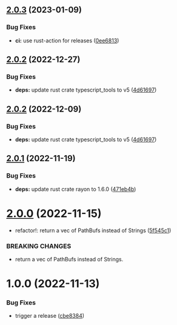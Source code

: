 ## [2.0.3](https://github.com/typescript-tools/tsconfig-includes/compare/v2.0.2...v2.0.3) (2023-01-09)


### Bug Fixes

* **ci:** use rust-action for releases ([0ee6813](https://github.com/typescript-tools/tsconfig-includes/commit/0ee681378f135091040ae78379054ec75e75e9a5))

## [2.0.2](https://github.com/typescript-tools/tsconfig-includes/compare/v2.0.1...v2.0.2) (2022-12-27)


### Bug Fixes

* **deps:** update rust crate typescript_tools to v5 ([4d61697](https://github.com/typescript-tools/tsconfig-includes/commit/4d616976adde53fa4280ed9f5f31db91eb23a39d))

## [2.0.2](https://github.com/typescript-tools/tsconfig-includes/compare/v2.0.1...v2.0.2) (2022-12-09)


### Bug Fixes

* **deps:** update rust crate typescript_tools to v5 ([4d61697](https://github.com/typescript-tools/tsconfig-includes/commit/4d616976adde53fa4280ed9f5f31db91eb23a39d))

## [2.0.1](https://github.com/typescript-tools/tsconfig-includes/compare/v2.0.0...v2.0.1) (2022-11-19)


### Bug Fixes

* **deps:** update rust crate rayon to 1.6.0 ([471eb4b](https://github.com/typescript-tools/tsconfig-includes/commit/471eb4b8ef48c810b7bceed1b678a95464593554))

# [2.0.0](https://github.com/typescript-tools/tsconfig-includes/compare/v1.0.0...v2.0.0) (2022-11-15)


* refactor!: return a vec of PathBufs instead of Strings ([5f545c1](https://github.com/typescript-tools/tsconfig-includes/commit/5f545c1b70166655c0088b6182ff0ba0663d4f37))


### BREAKING CHANGES

* return a vec of PathBufs instead of Strings.

# 1.0.0 (2022-11-13)


### Bug Fixes

* trigger a release ([cbe8384](https://github.com/typescript-tools/tsconfig-includes/commit/cbe83845c2f3be69db68e6b32f07b023ee335b12))
